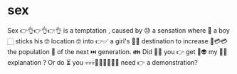 # sex

Sex 👉👌👉👌👉👌 is a temptation ,
caused by 😓 a sensation 
where 🤷 a boy 🏻 sticks his 🤓 location 🤓
into 👉✅ a girl's 👱‍♀️ destination 
to increase 👏💳💳 the population 
👥 of the next ⏭️ generation. 👪
Did 🏿👏 you 👉 get 💪👽 my 🌽🥕 explanation ? 
Or do ⏳ you 💀💀💀🤟😀🤟😀🤟😀 need 👉 a demonstration?
